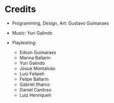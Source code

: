 Credits
=======

- Programming, Design, Art: Gustavo Guimaraes
- Music: Yuri Galindo

- Playtesting:
  - Edson Guimaraes 
  - Marina Ballarin
  - Yuri Galindo
  - Josue Montalvão
  - Luiz Felipeh
  - Felipe Ballarin
  - Gabriel Ilharco
  - Daniel Cardoso
  - Luiz Henriqueh
